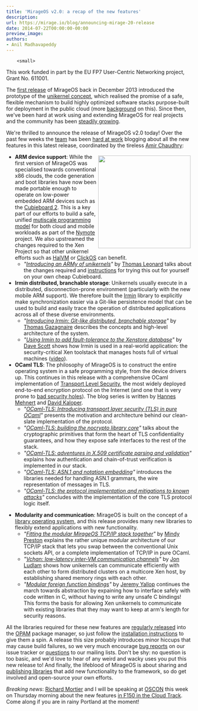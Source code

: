 ```yaml
---
title: 'MirageOS v2.0: a recap of the new features'
description:
url: https://mirage.io/blog/announcing-mirage-20-release
date: 2014-07-22T00:00:00-00:00
preview_image:
authors:
- Anil Madhavapeddy
---
```



        <small>
  This work funded in part by the EU FP7 User-Centric Networking project, Grant
  No. 611001.
</small>
<p>The <a href="https://mirage.io/blog/announcing-mirage10">first release</a> of MirageOS back in December 2013 introduced the prototype
of the <a href="http://queue.acm.org/detail.cfm?id=2566628">unikernel concept</a>, which realised the promise of a safe,
flexible mechanism to build highly optimized software stacks purpose-built for deployment in the public cloud (more <a href="https://mirage.io/docs/overview-of-mirage">background</a> on this).
Since then, we've been hard at work using and extending MirageOS for real projects and the community has been
<a href="https://mirage.io/blog/welcome-to-our-summer-hackers">steadily growing</a>.</p>
<p>We're thrilled to announce the release of MirageOS v2.0 today!  Over the past
few weeks the <a href="https://mirage.io/community">team</a> has been <a href="https://github.com/mirage/mirage/issues/257">hard at work</a> blogging about all
the new features in this latest release, coordinated by the tireless <a href="http://amirchaudhry.com">Amir Chaudhry</a>:</p>
<img src="https://mirage.io/graphics/cubieboard2.jpg" style="float:right; padding: 5px" width="250px"/>
<ul>
<li><strong>ARM device support</strong>: While the first version of MirageOS was specialised towards conventional x86 clouds, the code generation and boot libraries have now been made portable enough to operate on low-power embedded ARM devices such as the <a href="http://cubieboard.org/">Cubieboard 2</a>.  This is a key part of our efforts to build a safe, unified <a href="http://anil.recoil.org/papers/2010-bcs-visions.pdf">mutiscale programming model</a> for both cloud and mobile workloads as part of the <a href="http://nymote.org">Nymote</a> project.  We also upstreamed the changes required to the Xen Project so that other unikernel efforts such as <a href="https://github.com/GaloisInc/HaLVM">HalVM</a> or <a href="https://www.usenix.org/system/files/conference/nsdi14/nsdi14-paper-martins.pdf">ClickOS</a> can benefit.
<ul>
<li><em>&quot;<a href="https://mirage.io/blog/introducing-xen-minios-arm">Introducing an ARMy of unikernels</a>&quot;</em> by <a href="http://roscidus.com/blog/">Thomas Leonard</a> talks about the changes required and <a href="https://mirage.io/docs/xen-on-cubieboard2">instructions</a> for trying this out for yourself on your own cheap Cubieboard.
</li>
</ul>
</li>
<li><strong>Irmin distributed, branchable storage</strong>: Unikernels usually execute in a distributed, disconnection-prone environment (particularly with the new mobile ARM support).  We therefore built the <a href="https://github.com/mirage/irmin">Irmin</a> library to explicitly make synchronization easier via a Git-like persistence model that can be used to build and easily trace the operation of distributed applications across all of these diverse environments.
<ul>
<li><em>&quot;<a href="https://mirage.io/blog/introducing-irmin">Introducing Irmin: Git-like distributed, branchable storage</a>&quot;</em> by <a href="http://gazagnaire.org">Thomas Gazagnaire</a> describes the concepts and high-level architecture of the system.
</li>
<li><em>&quot;<a href="https://mirage.io/blog/introducing-irmin-in-xenstore">Using Irmin to add fault-tolerance to the Xenstore database</a>&quot;</em> by <a href="http://dave.recoil.org">Dave Scott</a> shows how Irmin is used in a real-world application: the security-critical Xen toolstack that manages hosts full of virtual machines (<a href="https://www.youtube.com/watch?v=DSzvFwIVm5s">video</a>).
</li>
</ul>
</li>
<li><strong>OCaml TLS</strong>: The philosophy of MirageOS is to construct the entire operating system in a safe programming style, from the device drivers up.  This continues in this release with a comprehensive OCaml implementation of <a href="https://en.wikipedia.org/wiki/Transport_Layer_Security">Transport Level Security</a>, the most widely deployed end-to-end encryption protocol on the Internet (and one that is very prone to <a href="https://en.wikipedia.org/wiki/Heartbleed">bad security holes</a>).  The blog series is written by <a href="https://github.com/hannesm">Hannes Mehnert</a> and <a href="https://github.com/pqwy">David Kaloper</a>.
<ul>
<li><em>&quot;<a href="https://mirage.io/blog/introducing-ocaml-tls">OCaml-TLS: Introducing transport layer security (TLS) in pure OCaml</a>&quot;</em> presents the motivation and architecture behind our clean-slate implementation of the protocol.
</li>
<li><em>&quot;<a href="https://mirage.io/blog/introducing-nocrypto">OCaml-TLS: building the nocrypto library core</a>&quot;</em> talks about the cryptographic primitives that form the heart of TLS confidentiality guarantees, and how they expose safe interfaces to the rest of the stack.
</li>
<li><em>&quot;<a href="https://mirage.io/blog/introducing-x509">OCaml-TLS: adventures in X.509 certificate parsing and validation</a>&quot;</em> explains how authentication and chain-of-trust verification is implemented in our stack.
</li>
<li><em>&quot;<a href="https://mirage.io/blog/introducing-asn1">OCaml-TLS: ASN.1 and notation embedding</a>&quot;</em> introduces the libraries needed for handling ASN.1 grammars, the wire representation of messages in TLS.
</li>
<li><em>&quot;<a href="https://mirage.io/blog/ocaml-tls-api-internals-attacks-mitigation">OCaml-TLS: the protocol implementation and mitigations to known attacks</a>&quot;</em> concludes with the implementation of the core TLS protocol logic itself.
</li>
</ul>
</li>
</ul>
<ul>
<li><strong>Modularity and communication</strong>: MirageOS is built on the concept of a <a href="http://anil.recoil.org/papers/2013-asplos-mirage.pdf">library operating system</a>, and this release provides many new libraries to flexibly extend applications with new functionality.
<ul>
<li><em>&quot;<a href="https://mirage.io/blog/intro-tcpip">Fitting the modular MirageOS TCP/IP stack together</a>&quot;</em> by <a href="http://somerandomidiot.com">Mindy Preston</a> explains the rather unique modular architecture of our TCP/IP stack that lets you swap between the conventional Unix sockets API, or a complete implementation of TCP/IP in pure OCaml.
</li>
<li><em>&quot;<a href="https://mirage.io/blog/update-on-vchan">Vchan: low-latency inter-VM communication channels</a>&quot;</em> by <a href="http://jon.recoil.org">Jon Ludlam</a> shows how unikernels can communicate efficiently with each other to form distributed clusters on a multicore Xen host, by establishing shared memory rings with each other.
</li>
<li><em>&quot;<a href="https://mirage.io/blog/modular-foreign-function-bindings">Modular foreign function bindings</a>&quot;</em> by <a href="https://github.com/yallop">Jeremy Yallop</a> continues the march towards abstraction by expaining how to interface safely with code written in C, without having to write any unsafe C bindings!  This forms the basis for allowing Xen unikernels to communicate with existing libraries that they may want to keep at arm's length for security reasons.
</li>
</ul>
</li>
</ul>
<p>All the libraries required for these new features are <a href="https://mirage.io/releases">regularly
released</a> into the <a href="http://opam.ocaml.org">OPAM</a> package manager, so
just follow the <a href="https://mirage.io/wiki/install">installation instructions</a> to give them a spin.
A release this size probably introduces minor hiccups that may cause build
failures, so we very much encourage <a href="https://github.com/mirage/mirage/issues">bug
reports</a> on our issue tracker or
<a href="https://mirage.io/community">questions</a> to our mailing lists.  Don't be shy: no question is too
basic, and we'd love to hear of any weird and wacky uses you put this new
release to!  And finally, the lifeblood of MirageOS is about sharing and
<a href="http://opam.ocaml.org/doc/Packaging.html">publishing libraries</a> that add new functionality to the framework, so do get
involved and open-source your own efforts.</p>
<p><em>Breaking news</em>: <a href="http://mort.io">Richard Mortier</a> and I will be speaking at <a href="http://www.oscon.com">OSCON</a> this week on Thursday morning about the new features <a href="http://www.oscon.com/oscon2014/public/schedule/detail/35024">in F150 in the Cloud Track</a>. Come along if you are in rainy Portland at the moment!</p>

      
